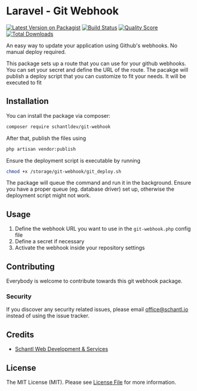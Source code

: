 # Laravel - Git Webhook

[![Latest Version on Packagist](https://img.shields.io/packagist/v/schantldev/git-webhook.svg?style=flat-square)](https://packagist.org/packages/schantldev/git-webhook)
[![Build Status](https://img.shields.io/travis/schantldev/git-webhook/master.svg?style=flat-square)](https://travis-ci.org/schantldev/git-webhook)
[![Quality Score](https://img.shields.io/scrutinizer/g/schantldev/git-webhook.svg?style=flat-square)](https://scrutinizer-ci.com/g/schantldev/git-webhook)
[![Total Downloads](https://img.shields.io/packagist/dt/schantldev/git-webhook.svg?style=flat-square)](https://packagist.org/packages/schantldev/git-webhook)

An easy way to update your application using Github's webhooks. No manual deploy required.

This package sets up a route that you can use for your github webhooks. You can set your secret and define the URL of the route. The pacakge will publish a deploy script that you can customize to fit your needs. It will be executed to fit

## Installation

You can install the package via composer:

```bash
composer require schantldev/git-webhook
```

After that, publish the files using

```bash
php artisan vendor:publish
```

Ensure the deployment script is executable by running

```bash
chmod +x /storage/git-webhook/git_deploy.sh
```

The package will queue the command and run it in the background. Ensure you have a proper queue (eg. database driver) set up, otherwise the deployment script might not work. 

## Usage

1. Define the webhook URL you want to use in the ``git-webhook.php`` config file
2. Define a secret if necessary
3. Activate the webhook inside your repository settings


## Contributing

Everybody is welcome to contribute towards this git webhook package.

### Security

If you discover any security related issues, please email office@schantl.io instead of using the issue tracker.

## Credits

- [Schantl Web Development & Services](https://github.com/schantldev)

## License

The MIT License (MIT). Please see [License File](LICENSE.md) for more information.
